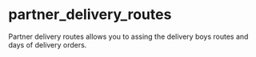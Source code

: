 # partner_delivery_routes
Partner delivery routes allows you to assing the delivery  boys routes and days of delivery orders.
